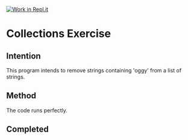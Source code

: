 [![Work in Repl.it](https://classroom.github.com/assets/work-in-replit-14baed9a392b3a25080506f3b7b6d57f295ec2978f6f33ec97e36a161684cbe9.svg)](https://classroom.github.com/online_ide?assignment_repo_id=2970571&assignment_repo_type=AssignmentRepo)
# Collections Exercise

## Intention

This program intends to remove strings containing 'oggy' from a list of strings.

## Method

The code runs perfectly.

## Completed

